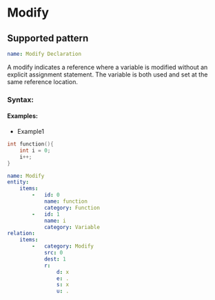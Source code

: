 # Modify

## Supported pattern
```yaml
name: Modify Declaration
```
A modify indicates a reference where a variable is modified without an explicit assignment statement. The variable is both used and set at the same reference location.

### Syntax: 

#### Examples: 

- Example1
```cpp
int function(){
    int i = 0;
    i++;
}
```

```yaml
name: Modify
entity:
    items:
        -   id: 0
            name: function
            category: Function
        -   id: 1
            name: i
            category: Variable
relation:
    items:
        -   category: Modify
            src: 0
            dest: 1
            r:
                d: x
                e: .
                s: x
                u: .
```